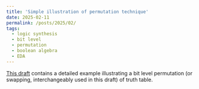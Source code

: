```yaml
---
title: 'Simple illustration of permutation technique'
date: 2025-02-11
permalink: /posts/2025/02/
tags:
  - logic synthesis
  - bit level
  - permutation
  - boolean algebra
  - EDA
---
```


[This draft](../../../files/Kitty_Permutation.pdf) contains a detailed example illustrating a bit level permutation (or swapping, interchangeably used in this draft) of truth table.